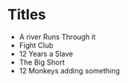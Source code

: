 # Titles
* A river Runs Through it 
* Fight Club
* 12 Years a Slave
* The Big Short
* 12 Monkeys
adding something


